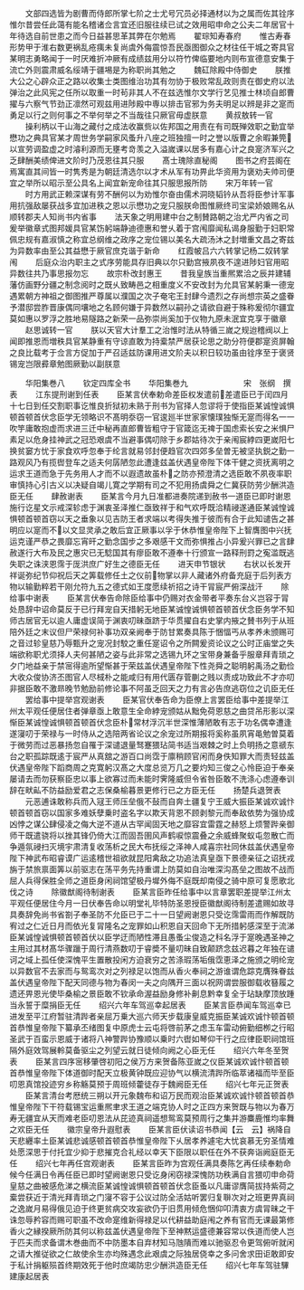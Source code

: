 <!-- { "loadSidebar": true } -->
　　文部四选皆为剧曹而侍郎所掌七阶之士尤号冗员必择通材以为之属而佐其铨序惟尔昔尝任此蔼有能名稽诸佥言宜还旧服往续已试之效用昭申命之公夫二年居官十年待选自前世患之而今日益甚思革其弊在尔勉焉
　　翟琮知寿春府
　　惟古寿春形势甲于淮右数更祸乱疮痍未复尚虞外侮震惊吾民亟图御众之材往任干城之寄具官某明志勇略闻于一时厌难折冲厥有成绩兹用分以符竹俾临要地内则布宣德意安集于流亡外则震肃威名绥靖于疆埸是为称职尚其勉之
　　魏矼除殿中侍御史
　　朕推大公之心辟众正之路以收集士类图维治功其有勿协于极败常乱政则责在御史府以法弹治之此风宪之任所以取重一时茍非其人不在兹选惟尔文学行艺见推士林顷自郎曹擢与六察气节劲正凛然可观兹用进陟殿中専以排击官邪为务夫明足以辨是非之寔而勇足以行之则何事之不举何举之不当哉往只厥官毋虚朕意
　　黄叔敖转一官
　　操利柄以干山海之藏付之成法收赢赀以佐邦国之用责在有司既殚效职之勤宜举懋功之典具官某才周世务学嗣家风蚤升八座之班独擅一时之誉以版曹之余暇兼筦以宣劳调盈虚之时濬利源而无壅考竒羡之入溢嵗课以居多有嘉心计之良寔济军兴之乏肆酬美绩俾进文阶时乃茂恩往其只服
　　髙士瑰除直秘阁
　　图书之府芸阁在焉寓直其间皆一时隽秀是为朝廷清选尔以才术从军有功畀此华资用为褒劝夫帅司便宜之举所以昭示至公具名上闻宜新宠命往其只服思报所防
　　宋万年转一官
　　时方用武正赖深谋有劳不酬何以为劝惟尔奋由儒术洞晓韬钤从吾将臣参计军事用抗强敌屡获战多宜加进秩之恩以示懋功之宠只服朕命图惟厥终司宝梁娇娘赐名从顺转郡夫人知尚书内省事
　　法天象之明用建中台之制賛路朝之治尤严内省之司爰举徽章式图邦媛具官某饬躬端静迪德惠和誉乆着于宫闱靡闻私谒身服勤于妇职常佩忠规有嘉淑慎之称宜总纲维之政序之宠位锡以美名大疏汤沐之封増重文昌之寄兹为异数率由至公其益懋于厥官庶克谐于新命
　　红霞帔吕六六转掌记杨二奴转掌闱
　　后庭众治内职主之式序劳能具存旧典以尔只勤宫掖夙夜不遑进陟妇官用昭异数往共乃事思报勿忘
　　故宗朴改封惠王
　　昔我皇族当重熈累洽之辰并建辅藩仿画野分疆之制念阅时之既乆致畴邑之相重度义不安改封为允具官某躬秉一德宠遇累朝方神祖之御图推严尊属以濮国之次子奄宅王封肆今遗烈之存尚想宗英之盛眷予潜邸尝胙晋康偶同壤地之名顾何嫌于异数然以嗣孙之请欲自避于殊称爰彻尔疆宜莫如惠以罗浮之胜地易隧路之新荣一品弥崇尚奚加于仪物九原未泯宜克享于徽章
　　赵思诚转一官
　　朕以天官大计羣工之治惟时法从特循三嵗之规迨稽阀以上闻即推恩而増秩具官某静重有守谅直敢为持槖禁严居获论思之助分符便郡寔资屏翰之良比载考于佥言方促加于严召适兹防课用进文阶夫以积日较功虽由铨序至于褒贤锡宠岂限彛章勉图厥勤以副朕意

　　华阳集巻八
　　钦定四库全书
　　华阳集巻九　　　　　　　宋　张纲　撰表
　　江东提刑谢到任表
　　臣某言伏奉勅命差臣权发遣前差遣臣已于闰四月十七日到任交割职事讫惟良折狱初未熟于刑书为官择人忽谬将于使指臣某诚惶诚惧顿首顿首伏念臣学无领略识不髙明沗窃一官逡廵半世家家懐璞独惭无寔而得名一一吹竽庸敢抱虚而求进三迁中秘再直郎曹皆粗守于官箴迄无禆于国虑索长安之米惧尸素足以危身挂神武之冠恐艰虞不当避事偶叨除于乡郡姑待次于亲闱宸綍四更嵗阳七换贫窭方忧于家食欢呼忽奉于纶言就易邻封便趋官次四郊多垒曽无被坚执鋭之勤一路观风乃有揽辔登车之适夫何孱陋忽此遭逢兹盖伏遇皇帝陛下体干健之资抚离明之运求王道而急于先务用人才而不以遐遗故虽朴之防亦预澄清之选臣敢不夙夜率职审慎持心引古义以决疑自竭儿寛之学期有司之不犯用扬虞舜之仁冀获防劳少酬洪造臣无任
　　肆赦谢表
　　臣某言今月九日准都进奏院递到赦书一道臣已即时谢恩施行讫星文示戒深轸虑于渊衷圣泽推仁亟致祥于和气欢呼既洽精祲遂通臣某诚惶诚惧顿首顿首窃以天之垂象以见吉防王者求端以考得失推于彼而有合于此知谴告之甚明应以寔而不以文显灵承之敢后宜正厥事以孚于休恭惟皇帝陛下上智膺图中兴抚运克谨严恭之畏靡忘宵旰之勤念国步之多艰感干文而弥惧推占小异爰兴罪已之言肆赦遂行大布及民之惠灾已无騐国其有瘳臣敢不遵奉十行颁宣一路释刑罸之寃滥既逃失职之诛浃恩霈于厐洪庶广好生之德臣无任
　　进天申节银状
　　右状以长发开祥诞弥纪节仰祝后天之筭载修任土之仪前物掌以非人藏诸外府备充庭于后列表方物以输勤粹若干刚允符九五之德式如王度愿续祈招之诗干冐宸严俯深战汗
　　除给事中谢表
　　臣某言伏奉告命除臣给事中仍赐对衣金带者平奏东台义岂容于冐处恳辞中诏命莫反于已行拜宠自天措躬无地臣某诚惶诚惧顿首顿首伏念臣务学不知师古居官无以逾人庸虚误简于渊衷叨昧亟跻于华贯擢自右史掌内掖之賛书列于从班陪外廷之末议但尸荣禄何补事功双亲阙奉于防甘累奏具陈于悃愊丐从孝养未颁赐可之音过轸皇慈乃辱甄升之宠况封駮之重任寔诏令之所闗爰资论议之公时正庙堂之失端欲称职尤须择人夫何甚陋之姿与此非常之选锡九环之宝带身兼备乎服章拜青琐之夕门地益亲于禁宻得逾所望惭甚于荣兹盖伏遇皇帝陛下性尧舜之聪明躬禹汤之勤俭大收众俊协济丕图官人尽棫朴之能咸归有用代匮存菅蒯之贱以责成功致此不才亦叨非据臣敢不激昻晚节勉励前修论事不阿虽乏回天之力有言必告庶逃窃位之讥臣无任
　　罢给事中提举宫观谢表
　　臣某官伏奉告命为臣僚上言罢臣给事中差提举江州太平观任便居住者弹章亟上敢意生全命綍宠颁姑从黜免荷恩慈之曲贷吊形影以深惭臣某诚惶诚惧顿首顿首伏念臣朴常材浮沉半世深惟薄陋敢有志于功名偶幸遭逢遂寖叨于荣禄与一时侍从之选陪两省论议之余宠过所期报将奚称虽夙宵黾勉曽莫着于微劳而过恶暴扬忽自罹于深谴退量驽蹇猥玷简书适当艰棘之时上负明扬之意禠东台之职孤踪既逺于宸严从真舘之游百口尚霑于廪稍顾官闲而身佚知罪大而责轻兹盖伏遇皇帝陛下蹈商周之克寛躬汉髙之大度总览万几之要灼知三俊之心怜臣迫于奉亲屡请去而勿获察臣忠以事上欲寡过而未能时霁隆威但令省咎臣敢不洗涤心虑遵奉训辞在畎畆不防益励爱君之志保桑榆暮景更修行已之方臣无任
　　扬楚兵退贺表
　　元恶逋诛敢称兵而入冦王师压垒俄不鼔而自奔土疆复宁王威大振臣某诚欢诚忭顿首顿首窃以国家多难妖孽乗时盗名字以欺天背恩不顾剥黎元而奉敌依势为强协成凶悖之谋公肆侵凌之侮大逆不道从古罕闻固天地之靡容宜雷霆之赫怒上烦警跸亲御师干既遣骁将以挫其锋仍倚大江而固吾圉风声鹤唳惊震叠之余威蜂聚蚁屯忽散亡而争遁氛祲扫灭境宇肃清复收荡析之民大布抚绥之泽神人咸喜宗社同休兹盖伏遇皇帝陛下神武布昭睿谟广运逺稽世祖欲就昆阳禽敌之功追法真皇亟下景德亲征之诏抚戎旃于禁旅禀面筭以前驱志在荡平务先持重谓上防莫如自治唯深沟髙垒之图故不战而屈人兵得保胜全师之道臣身闲祠馆望极丹墀外侮不庭既却南侵之骑中原可复愿歌北伐之诗
　　除徽猷阁待制谢表
　　臣某言臣昨任给事中以言章罢职差提举江州太平观任便居住今月一日伏奉告命以明堂礼毕特防圣恩授臣徽猷阁待制差遣赐如故寻具奏辞免尚书省劄子奉圣防不允臣已于二十一日望阙谢恩只受讫霈雷雨而作解既防宥过之仁近日月而依光复冐隆名之宠罪如山积恩自天回命下无所措躬感深至于流涕臣某诚惶诚惧顿首顿首伏以臣学迂而陋性滞且愚蚤尘俊造之科名浮于寔晚遇圣神之主用过其材髙华骤躐于周行清燕数叨于睿奬不量叨昧自致颠跻念兹迟暮之年独在谴诃之域上孤任使深愧平生置散投闲方迫衰穷之苦涤瑕荡垢俄霑恵泽之施颁之明纶宠以异数官不去家而与鸳鸾次对之列禄足以饱而从香火奉祠之游谁谓危踪克膺殊眷兹盖伏遇皇帝陛下配天同德与物为春闵一夫之向隅开三面以祝网谓尝服御载收簮履之遗还畀恩光使毕桑榆之景臣敢不钦承命渥益励身修补劓息黔幸复全于玷缺摩顶放踵当永誓于糜捐臣无任
　　绍兴六年车驾巡幸起居表
　　臣某言臣恭闻车驾巡幸已进发至平江府暂驻清跸者亲屈万乗大巡六师天步载康皇威克振臣某诚欢诚忭顿首顿首恭惟皇帝陛下纂承丕绪图复中原虎士云屯将啓前茅之虑玉车雷动俯勤细栁之行昭圣武于百蛮示恩威于诸将八神警跸协豫顺以乗时六辔如琴仰干行之应律臣职祠馆班隔外庭效驾展軨莫备驱尘之列望云就日徒倾向阙之心臣无任
　　绍兴六年冬至贺表
　　臣某言四序宻移肇啓初阳之侯万方来贺备陈亚嵗之仪臣某诚欢诚忭顿首顿首恭惟皇帝陛下体道御时配天立极黄钟既应迎协气以横流清跸所临萃诸福而毕至臣叨恩真馆投迹穷乡称觞莫预于周班倾藿徒存于魏阙臣无任
　　绍兴七年元正贺表
　　臣某言清台考厯统三朔以开元象魏布和诏万民而观治臣某诚欢诚忭顿首顿首恭惟皇帝陛下干符载锡宝运重熈聿求王道之端克协人时之正四方来贺既与物以为春万寿无疆宜从天而难老臣叨恩法从芘迹真祠遥想鸳鸾莫预周行之集并游麋鹿惟均率舞之欢臣无任
　　徽宗皇帝升遐慰表
　　臣某言臣伏读诏书恭闻【云　云】祸降自天悲纒率土臣某诚悲诚感顿首顿首恭惟皇帝陛下乆居孝养遽宅大忧哀慕无穷圣情难处愿深思于付托宜少抑于悲摧克合礼经以幸天下臣限以职任在外不获奔诣阙庭臣无任
　　绍兴七年再任宫观谢表
　　臣某言臣昨为宫观任满具奏陈乞再任续奉勅命候今任满日令再任臣已即时望阙谢恩只受讫身闲窃禄深愧防功秩满自言猥叨申命荷皇慈之曲被感危涕之横流臣某诚惶诚惧顿首顿首伏念臣蚤以凡庸谬膺简拔持紫荷之槖尝获近于清光拜青琐之门寖不容于公议过防全活姑听罢归复聨次对之班更畀真祠之逸嵗月易得俄见迫于终更贫病交攻妄欲仍于旧贯用倾危悃仰叩清衷方虞冐昧之干诛忽辱矜容而赐可职虽不改命寔维新得禄足以代耕益助庭闱之养有官而无课最第修香火之縁揆厥所防其何以称兹盖伏遇皇帝陛下至神黙运盛德兼容常以佚道而使人岂于匹夫而求备谓木巻曲而不中防墨本自弃材知马虺隤而难以驰驱忍令更驾俯听就闲之请大推従欲之仁故使余生亦均殊遇念此艰虞之际独居侥幸之多问舍求田讵敢即安于私计捐躯殒首终期效死于他时庶竭防忠少酬洪造臣无任
　　绍兴七年车驾驻驆建康起居表
